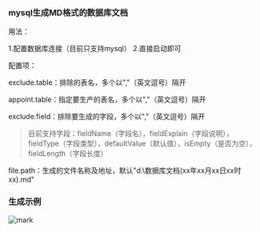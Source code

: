 ### mysql生成MD格式的数据库文档

用法：

1.配置数据库连接（目前只支持mysql）
2.直接启动即可


配置项：

exclude.table：排除的表名，多个以","（英文逗号）隔开

appoint.table：指定要生产的表名，多个以","（英文逗号）隔开

exclude.field：排除要生成的字段，多个以","（英文逗号）隔开
> 目前支持字段：fieldName（字段名），fieldExplain（字段说明），fieldType（字段类型），defaultValue（默认值），isEmpty（是否为空），fieldLength（字段长度）

file.path：生成的文件名称及地址，默认"d:\\数据库文档(xx年xx月xx日xx时xx).md"

### 生成示例

![mark](http://qiniuyun.iotcode.xyz/pic/20200601/cclRMarmYiYI.png?imageslim)